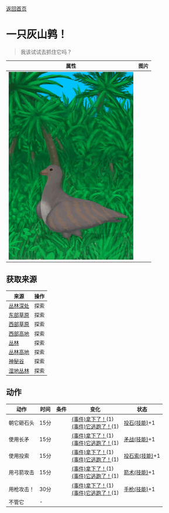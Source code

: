 [返回首页](index.md)  
# 一只灰山鹑！  
> 我该试试去抓住它吗？  
  
  属性  |   图片   
 ----  |  ----:   
   |  ![](Sprite/PartridgeEvent.png)   
  
## 获取来源  
来源  |  操作  
----  |  ----  
[丛林深处](DeepJungle.md)  |  探索  
[东部草原](GrasslandsE.md)  |  探索  
[西部草原](GrasslandsW.md)  |  探索  
[西部高地](HighlandsWestern.md)  |  探索  
[丛林](Jungle.md)  |  探索  
[丛林高地](JungleHighlands.md)  |  探索  
[神秘谷](SecretValley.md)  |  探索  
[湿地丛林](Wetlands.md)  |  探索  
## 动作  
动作  |  时间  |  条件  |  变化  |  状态  
----  |  ----  |  ----  |  ----  |  ----  
朝它砸石头  |  15分  |    |  [(事件)拿下了！](Event_PartridgeFightSuccess.md)(1)<br>[(事件)它逃跑了！](Event_PartridgeFightFailure.md)(1)  |  [投石(技能)](Skill_RockThrowing.md)+1  
使用长矛  |  15分  |    |  [(事件)拿下了！](Event_PartridgeFightSuccess.md)(1)<br>[(事件)它逃跑了！](Event_PartridgeFightFailure.md)(1)  |  [矛战(技能)](Skill_SpearFighting.md)+1  
使用投索  |  15分  |    |  [(事件)拿下了！](Event_PartridgeFightSuccess.md)(1)<br>[(事件)它逃跑了！](Event_PartridgeFightFailure.md)(1)  |  [投石索(技能)](Skill_Sling.md)+1  
用弓箭攻击  |  15分  |    |  [(事件)拿下了！](Event_PartridgeFightSuccess.md)(1)<br>[(事件)它逃跑了！](Event_PartridgeFightFailure.md)(1)  |  [箭术(技能)](Skill_Archery.md)+1  
用枪攻击！  |  30分  |    |  [(事件)拿下了！](Event_PartridgeFightSuccess.md)(1)<br>[(事件)它逃跑了！](Event_PartridgeFightFailure.md)(1)  |  [手枪(技能)](Skill_Handguns.md)+1  
不管它  |  -  |    |    |    
